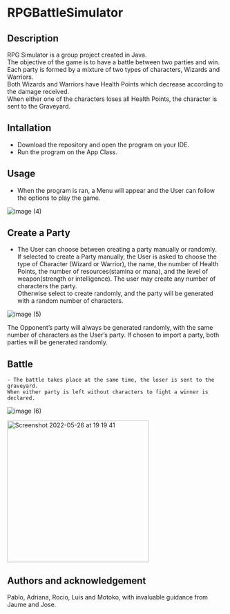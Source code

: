 # RPGBattleSimulator

## Description

RPG Simulator is a group project created in Java.\
The objective of the game is to have a battle between two parties and win.\
Each party is formed by a mixture of two types of characters, Wizards and Warriors.\
Both Wizards and Warriors have Health Points which decrease according to the damage received.\
When either one of the characters loses all Health Points, the character is sent to the Graveyard.

## Intallation
-	Download the repository  and open the program on your IDE.
-	Run the program on the App Class.
## Usage
-	When the program is ran, a Menu will appear and the User can follow the options to play the game.

![image (4)](https://user-images.githubusercontent.com/100127995/170539936-703ab834-ba1b-43ae-9f13-f4c6b4dad606.png)

## Create a Party
- The User can choose between creating a party manually or randomly.  
If selected to create a Party manually, the User is asked to choose the type of Character (Wizard or Warrior), the name, the number of Health Points, the number of resources(stamina or mana), and the  level of weapon(strength or intelligence). The user may create any number of characters the party.\
Otherwise select to create randomly, and the party will be generated with a random number of characters. 

![image (5)](https://user-images.githubusercontent.com/100127995/170540160-d8695601-d15b-4172-8381-135744c86bac.png)

The Opponent’s party will always be generated randomly, with the same number of characters as the User’s party. 
If chosen to import a party, both parties will be generated randomly.

## Battle
	- The battle takes place at the same time, the loser is sent to the graveyard.
	When either party is left without characters to fight a winner is declared.
 

![image (6)](https://user-images.githubusercontent.com/100127995/170540275-1091eae0-f39f-40c9-b06d-0930654b8f2e.png)

<img width="328" alt="Screenshot 2022-05-26 at 19 19 41" src="https://user-images.githubusercontent.com/100127995/170541226-169b32bf-504c-4e27-a5b6-03b9172e108a.png">

## Authors and acknowledgement
 Pablo, Adriana, Rocío, Luis and Motoko, with invaluable guidance from Jaume and Jose.
